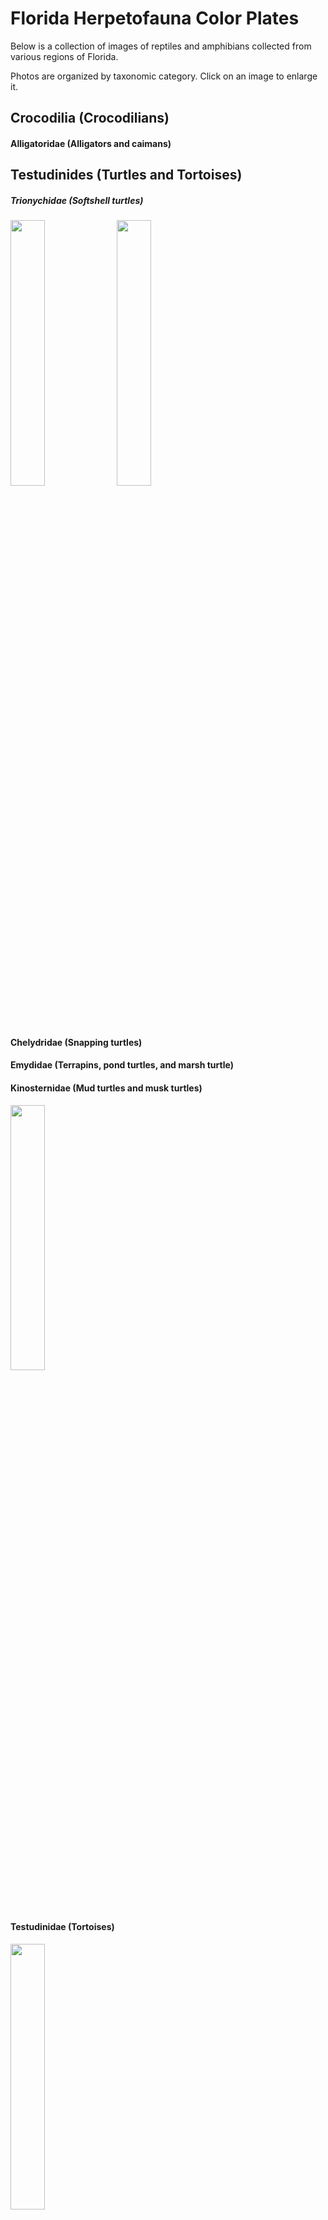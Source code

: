# Florida Herpetofauna Color Plates

Below is a collection of images of reptiles and amphibians collected from various regions of Florida.

Photos are organized by taxonomic category. Click on an image to enlarge it.

## Crocodilia (Crocodilians)
#### Alligatoridae (Alligators and caimans)
<p align="left">

</p>

## Testudinides (Turtles and Tortoises)
##### Trionychidae (Softshell turtles)
<p align="left">
<img width="33%" height="33%" src="https://user-images.githubusercontent.com/32546509/93156527-4f2ced00-f6d6-11ea-9b94-478bcc1b2436.jpg">
<img width="33%" height="33%" src="">
</p>

#### Chelydridae (Snapping turtles)
<p align="left">

</p>

#### Emydidae (Terrapins, pond turtles, and marsh turtle)
<p align="left">

</p>
</p>

#### Kinosternidae (Mud turtles and musk turtles)
<p align="left">
<img width="33%" height="33%" src="https://user-images.githubusercontent.com/32546509/93156548-5227dd80-f6d6-11ea-818e-88a211858494.jpg">
</p>

#### Testudinidae (Tortoises)
<p align="left">
<img width="33%" height="33%" src="https://user-images.githubusercontent.com/32546509/93235828-17f92300-f74c-11ea-8fa1-7db760df01c2.jpg">
</p>

## Squamata (Lizards, Snakes, and Amphisbaenids)
### Lacertilia (Lizards and Skinks)
#### Agamidae (Agamids)
<p align="left">
<img width="33%" height="33%" src="https://user-images.githubusercontent.com/32546509/93156538-50f6b080-f6d6-11ea-9a63-696f2f7c1e9f.jpg">
</p>

#### Dactyloidae (Anoles)
<p align="left">

</p>

#### Scincidae (Skinks)
<p align="left">
<img width="33%" height="33%" src="https://user-images.githubusercontent.com/32546509/93233827-85578480-f749-11ea-94ba-c9a668ecba95.jpg">
<img width="33%" height="33%" src="https://user-images.githubusercontent.com/32546509/93234102-e41cfe00-f749-11ea-8102-5b4729777407.jpg">
<img width="33%" height="33%" src="">

</p>

#### Teiidae (Whiptails)
<p align="left">

</p>

#### Phrynosomatidae (Spiny lizards)
<p align="left">
<img width="33%" height="33%" src="https://user-images.githubusercontent.com/32546509/93156520-4dfbc000-f6d6-11ea-81cf-a9201da36639.jpg">
<img width="33%" height="33%" src="https://user-images.githubusercontent.com/32546509/93156525-4f2ced00-f6d6-11ea-8528-636997347b5e.jpg">
<img width="33%" height="33%" src="https://user-images.githubusercontent.com/32546509/93234422-437b0e00-f74a-11ea-82f3-40e071b16218.jpg">
</p>

#### Leiocephalidae (Curly-tail lizards)
<p align="left">

</p>

#### Gekkonidae (Geckos)
<p align="left">
<img width="33%" height="33%" src="https://user-images.githubusercontent.com/32546509/93233813-7ffa3a00-f749-11ea-98fc-f152f090ea46.jpg">
<img width="33%" height="33%" src="">
</p>

#### Iguanidae (Iguanids)
<p align="left">

</p>

#### Corytophanidae (Basilisks)
<p align="left">

</p>

#### Chamelionidae (Chamelions)
<p align="left">
<img width="33%" height="33%" src="https://user-images.githubusercontent.com/32546509/93235888-29dac600-f74c-11ea-83b2-888f595456a0.jpg">
</p>

#### Anguidae (Glass lizards)
<p align="left">
<img width="33%" height="33%" src="https://user-images.githubusercontent.com/32546509/93234690-994fb600-f74a-11ea-9b77-f16d46f54720.jpg">
</p>

#### Rhineuridae (Worm lizards)
<p align="left">
<img width="33%" height="33%" src="https://user-images.githubusercontent.com/32546509/93233788-7bce1c80-f749-11ea-857f-d1ae66390bf2.jpg">
</p>

### (Snakes)
#### Viperidae (Vipers)
<p align="left">
<img width="33%" height="33%" src="https://user-images.githubusercontent.com/32546509/93234759-acfb1c80-f74a-11ea-8457-377d45e01298.jpg">
<img width="33%" height="33%" src="https://user-images.githubusercontent.com/32546509/93233240-d87d0780-f748-11ea-9fd9-b08b219697b4.jpg">
</p>

#### Pythonidae (Pythons)
<p align="left">
<img width="33%" height="33%" src="https://user-images.githubusercontent.com/32546509/93156551-52c07400-f6d6-11ea-96b0-2c4786ac26d5.jpg">
</p>

#### Colubridae (Colubrids)
<p align="left">
<img width="33%" height="33%" src="https://user-images.githubusercontent.com/32546509/93235324-622dd480-f74b-11ea-8ad8-24d6bf20ed01.jpg">
<img width="33%" height="33%" src="https://user-images.githubusercontent.com/32546509/93235308-5b06c680-f74b-11ea-8e6d-b00f9e88243d.jpg">
<img width="33%" height="33%" src="https://user-images.githubusercontent.com/32546509/93156531-4fc58380-f6d6-11ea-8f79-cc59f4bf9143.jpg">
<img width="33%" height="33%" src="https://user-images.githubusercontent.com/32546509/93156544-518f4700-f6d6-11ea-80a3-4e381494be33.jpg">
<img width="33%" height="33%" src="https://user-images.githubusercontent.com/32546509/93156546-5227dd80-f6d6-11ea-9556-90de966bd5da.jpg">
<img width="33%" height="33%" src="https://user-images.githubusercontent.com/32546509/93156553-53590a80-f6d6-11ea-9c79-b8c9384ef656.jpg">
<img width="33%" height="33%" src="https://user-images.githubusercontent.com/32546509/93156556-53f1a100-f6d6-11ea-899b-b0e91315bcb4.jpg">
<img width="33%" height="33%" src="https://user-images.githubusercontent.com/32546509/93156559-548a3780-f6d6-11ea-93aa-786104a2bb8b.jpg">
<img width="33%" height="33%" src="https://user-images.githubusercontent.com/32546509/93156557-548a3780-f6d6-11ea-8910-094c402176e0.jpg">
<img width="33%" height="33%" src="https://user-images.githubusercontent.com/32546509/93233220-d3b85380-f748-11ea-8a3a-fa90ae9dafa0.jpg">
<img width="33%" height="33%" src="https://user-images.githubusercontent.com/32546509/93233251-db77f800-f748-11ea-9d19-0e6efe383bde.jpg">
<img width="33%" height="33%" src="https://user-images.githubusercontent.com/32546509/93233305-e894e700-f748-11ea-8e8a-89f48a64cc73.jpg">
<img width="33%" height="33%" src="https://user-images.githubusercontent.com/32546509/93234205-00209f80-f74a-11ea-9fd8-bf303bbf7180.jpg">
<img width="33%" height="33%" src="https://user-images.githubusercontent.com/32546509/93234435-48d85880-f74a-11ea-90cb-554705425aff.jpg">
<img width="33%" height="33%" src="https://user-images.githubusercontent.com/32546509/93234470-555cb100-f74a-11ea-8e90-1c6705b4456c.jpg">
<img width="33%" height="33%" src="https://user-images.githubusercontent.com/32546509/93234395-3d852d00-f74a-11ea-9386-070335a5d4b4.jpg">
<img width="33%" height="33%" src="https://user-images.githubusercontent.com/32546509/93235733-f5670a00-f74b-11ea-963a-81660f7c6414.jpg">
</p>

#### Typhlopidae (Blind snakes)
<p align="left">
<img width="33%" height="33%" src="https://user-images.githubusercontent.com/32546509/93156550-52c07400-f6d6-11ea-9a0e-95330933138f.jpg">
</p>

#### Elapidae (Elapids)
<p align="left">
<img width="33%" height="33%" src="https://user-images.githubusercontent.com/32546509/93235396-8093d000-f74b-11ea-8657-919f67fb83c3.jpg">
</p>

## Anura (Frogs and Toads)
#### Ranidae (True frogs)
<p align="left">

</p>

#### Leptodactylidae (Thin-toed frogs)
<p align="left">
<img width="33%" height="33%" src="https://user-images.githubusercontent.com/32546509/93156535-505e1a00-f6d6-11ea-843a-1358c765a63b.jpg">
</p>

#### Hylidae (Tree frogs)
<p align="left">
<img width="33%" height="33%" src="https://user-images.githubusercontent.com/32546509/93156541-50f6b080-f6d6-11ea-9190-f0a66e000cdf.jpg">
</p>

#### Eleutherodactylidae (Rain frogs)
<p align="left">

</p>

#### Microhylidae (Microhylid frogs)
<p align="left">

</p>

#### Bufonidae (Toads)
<p align="left">

</p>

#### Scaphiopodidae (Spadefoot toads)
<p align="left">

</p>

### Urodela
#### Sirenidae (Sirens)
<p align="left">

</p>

